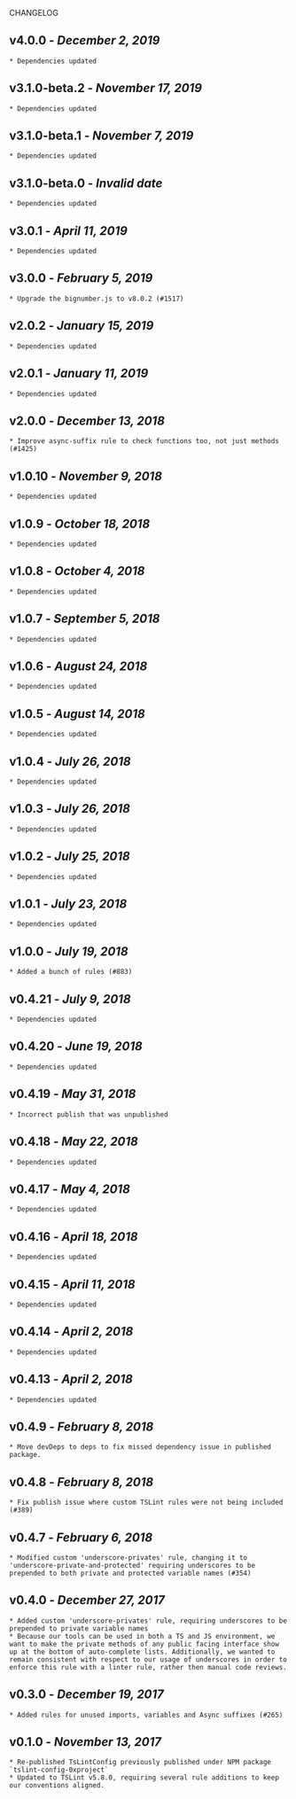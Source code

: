 <!--
changelogUtils.file is auto-generated using the monorepo-scripts package. Don't edit directly.
Edit the package's CHANGELOG.json file only.
-->

CHANGELOG

## v4.0.0 - _December 2, 2019_

    * Dependencies updated

## v3.1.0-beta.2 - _November 17, 2019_

    * Dependencies updated

## v3.1.0-beta.1 - _November 7, 2019_

    * Dependencies updated

## v3.1.0-beta.0 - _Invalid date_

    * Dependencies updated

## v3.0.1 - _April 11, 2019_

    * Dependencies updated

## v3.0.0 - _February 5, 2019_

    * Upgrade the bignumber.js to v8.0.2 (#1517)

## v2.0.2 - _January 15, 2019_

    * Dependencies updated

## v2.0.1 - _January 11, 2019_

    * Dependencies updated

## v2.0.0 - _December 13, 2018_

    * Improve async-suffix rule to check functions too, not just methods (#1425)

## v1.0.10 - _November 9, 2018_

    * Dependencies updated

## v1.0.9 - _October 18, 2018_

    * Dependencies updated

## v1.0.8 - _October 4, 2018_

    * Dependencies updated

## v1.0.7 - _September 5, 2018_

    * Dependencies updated

## v1.0.6 - _August 24, 2018_

    * Dependencies updated

## v1.0.5 - _August 14, 2018_

    * Dependencies updated

## v1.0.4 - _July 26, 2018_

    * Dependencies updated

## v1.0.3 - _July 26, 2018_

    * Dependencies updated

## v1.0.2 - _July 25, 2018_

    * Dependencies updated

## v1.0.1 - _July 23, 2018_

    * Dependencies updated

## v1.0.0 - _July 19, 2018_

    * Added a bunch of rules (#883)

## v0.4.21 - _July 9, 2018_

    * Dependencies updated

## v0.4.20 - _June 19, 2018_

    * Dependencies updated

## v0.4.19 - _May 31, 2018_

    * Incorrect publish that was unpublished

## v0.4.18 - _May 22, 2018_

    * Dependencies updated

## v0.4.17 - _May 4, 2018_

    * Dependencies updated

## v0.4.16 - _April 18, 2018_

    * Dependencies updated

## v0.4.15 - _April 11, 2018_

    * Dependencies updated

## v0.4.14 - _April 2, 2018_

    * Dependencies updated

## v0.4.13 - _April 2, 2018_

    * Dependencies updated

## v0.4.9 - _February 8, 2018_

    * Move devDeps to deps to fix missed dependency issue in published package.

## v0.4.8 - _February 8, 2018_

    * Fix publish issue where custom TSLint rules were not being included (#389)

## v0.4.7 - _February 6, 2018_

    * Modified custom 'underscore-privates' rule, changing it to 'underscore-private-and-protected' requiring underscores to be prepended to both private and protected variable names (#354)

## v0.4.0 - _December 27, 2017_

    * Added custom 'underscore-privates' rule, requiring underscores to be prepended to private variable names
    * Because our tools can be used in both a TS and JS environment, we want to make the private methods of any public facing interface show up at the bottom of auto-complete lists. Additionally, we wanted to remain consistent with respect to our usage of underscores in order to enforce this rule with a linter rule, rather then manual code reviews.

## v0.3.0 - _December 19, 2017_

    * Added rules for unused imports, variables and Async suffixes (#265)

## v0.1.0 - _November 13, 2017_

    * Re-published TsLintConfig previously published under NPM package `tslint-config-0xproject`
    * Updated to TSLint v5.8.0, requiring several rule additions to keep our conventions aligned.
